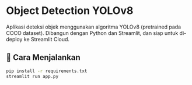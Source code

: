 # Object Detection YOLOv8

Aplikasi deteksi objek menggunakan algoritma YOLOv8 (pretrained pada COCO dataset). Dibangun dengan Python dan Streamlit, dan siap untuk di-deploy ke Streamlit Cloud.

## 🚀 Cara Menjalankan

```bash
pip install -r requirements.txt
streamlit run app.py
